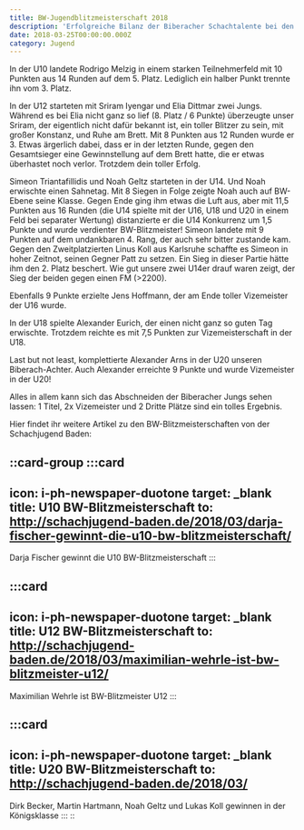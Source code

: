 ```yaml
---
title: BW-Jugendblitzmeisterschaft 2018
description: 'Erfolgreiche Bilanz der Biberacher Schachtalente bei den BW-Blitzmeisterschaften: Titelgewinn, Vizemeistertitel und starke Einzelleistungen in verschiedenen Altersklassen.'
date: 2018-03-25T00:00:00.000Z
category: Jugend
---
```


In der U10 landete Rodrigo Melzig in einem starken Teilnehmerfeld mit 10 Punkten aus 14 Runden auf dem 5. Platz. Lediglich ein halber Punkt trennte ihn vom 3. Platz.

In der U12 starteten mit Sriram Iyengar und Elia Dittmar zwei Jungs. Während es bei Elia nicht ganz so lief (8. Platz / 6 Punkte) überzeugte unser Sriram, der eigentlich nicht dafür bekannt ist, ein toller Blitzer zu sein, mit großer Konstanz, und Ruhe am Brett. Mit 8 Punkten aus 12 Runden wurde er 3. Etwas ärgerlich dabei, dass er in der letzten Runde, gegen den Gesamtsieger eine Gewinnstellung auf dem Brett hatte, die er etwas überhastet noch verlor. Trotzdem dein toller Erfolg.

Simeon Triantafillidis und Noah Geltz starteten in der U14. Und Noah erwischte einen Sahnetag. Mit 8 Siegen in Folge zeigte Noah auch auf BW-Ebene seine Klasse. Gegen Ende ging ihm etwas die Luft aus, aber mit 11,5 Punkten aus 16 Runden (die U14 spielte mit der U16, U18 und U20 in einem Feld bei separater Wertung) distanzierte er die U14 Konkurrenz um 1,5 Punkte und wurde verdienter BW-Blitzmeister! Simeon landete mit 9 Punkten auf dem undankbaren 4. Rang, der auch sehr bitter zustande kam. Gegen den Zweitplatzierten Linus Koll aus Karlsruhe schaffte es Simeon in hoher Zeitnot, seinen Gegner Patt zu setzen. Ein Sieg in dieser Partie hätte ihm den 2. Platz beschert. Wie gut unsere zwei U14er drauf waren zeigt, der Sieg der beiden gegen einen FM (>2200).

Ebenfalls 9 Punkte erzielte Jens Hoffmann, der am Ende toller Vizemeister der U16 wurde.

In der U18 spielte Alexander Eurich, der einen nicht ganz so guten Tag erwischte. Trotzdem reichte es mit 7,5 Punkten zur Vizemeisterschaft in der U18.

Last but not least, komplettierte Alexander Arns in der U20 unseren Biberach-Achter. Auch Alexander erreichte 9 Punkte und wurde Vizemeister in der U20!

Alles in allem kann sich das Abschneiden der Biberacher Jungs sehen lassen: 1 Titel, 2x Vizemeister und 2 Dritte Plätze sind ein tolles Ergebnis.

Hier findet ihr weitere Artikel zu den BW-Blitzmeisterschaften von der Schachjugend Baden:

::card-group
  :::card
  ---
  icon: i-ph-newspaper-duotone
  target: _blank
  title: U10 BW-Blitzmeisterschaft
  to: http://schachjugend-baden.de/2018/03/darja-fischer-gewinnt-die-u10-bw-blitzmeisterschaft/
  ---
  Darja Fischer gewinnt die U10 BW-Blitzmeisterschaft
  :::

  :::card
  ---
  icon: i-ph-newspaper-duotone
  target: _blank
  title: U12 BW-Blitzmeisterschaft
  to: http://schachjugend-baden.de/2018/03/maximilian-wehrle-ist-bw-blitzmeister-u12/
  ---
  Maximilian Wehrle ist BW-Blitzmeister U12
  :::

  :::card
  ---
  icon: i-ph-newspaper-duotone
  target: _blank
  title: U20 BW-Blitzmeisterschaft
  to: http://schachjugend-baden.de/2018/03/
  ---
  Dirk Becker, Martin Hartmann, Noah Geltz und Lukas Koll gewinnen in der Königsklasse
  :::
::
